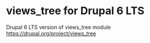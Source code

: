 # views_tree for Drupal 6 LTS
Drupal 6 LTS version of views_tree module
https://drupal.org/project/views_tree
